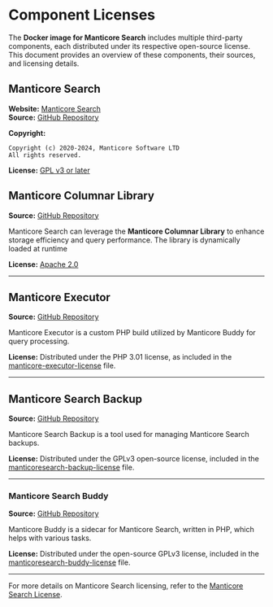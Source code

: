 # Component Licenses

The **Docker image for Manticore Search** includes multiple third-party components, each distributed under its respective open-source license. This document provides an overview of these components, their sources, and licensing details.

## Manticore Search

**Website:** [Manticore Search](https://manticoresearch.com)  
**Source:** [GitHub Repository](https://github.com/manticoresoftware/manticoresearch)

**Copyright:**
```plaintext
Copyright (c) 2020-2024, Manticore Software LTD
All rights reserved.
```
**License:** [GPL v3 or later](https://raw.githubusercontent.com/manticoresoftware/manticoresearch/master/LICENSE)

## Manticore Columnar Library

**Source:** [GitHub Repository](https://github.com/manticoresoftware/columnar)

Manticore Search can leverage the **Manticore Columnar Library** to enhance storage efficiency and query performance. The library is dynamically loaded at runtime

**License:** [Apache 2.0](https://raw.githubusercontent.com/manticoresoftware/columnar/master/LICENSE)

---

## Manticore Executor

**Source:** [GitHub Repository](https://github.com/manticoresoftware/executor)

Manticore Executor is a custom PHP build utilized by Manticore Buddy for query processing.

**License:** Distributed under the PHP 3.01 license, as included in the [manticore-executor-license](./manticore-executor-license) file.

---

## Manticore Search Backup

**Source:** [GitHub Repository](https://github.com/manticoresoftware/manticoresearch-backup)

Manticore Search Backup is a tool used for managing Manticore Search backups.

**License:** Distributed under the GPLv3 open-source license, included in the [manticoresearch-backup-license](./manticoresearch-backup-license) file.

---

### Manticore Search Buddy

**Source:** [GitHub Repository](https://github.com/manticoresoftware/manticoresearch-buddy)

Manticore Buddy is a sidecar for Manticore Search, written in PHP, which helps with various tasks.

**License:** Distributed under the open-source GPLv3 license, included in the [manticoresearch-buddy-license](./manticoresearch-buddy-license) file.

---

For more details on Manticore Search licensing, refer to the [Manticore Search License](https://github.com/manticoresoftware/manticoresearch/blob/master/LICENSE).

